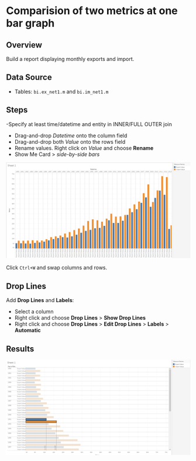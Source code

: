 # Comparision of two metrics at one bar graph

## Overview

Build a report displaying monthly exports and import.

## Data Source

- Tables: `bi.ex_net1.m` and `bi.im_net1.m`

## Steps

-Specify at least time/datetime and entity in INNER/FULL OUTER join
- Drag-and-drop _Datetime_ onto the column field
- Drag-and-drop both _Value_ onto the rows field
- Rename values. Right click on _Value_ and choose **Rename**
- Show Me Card > _side-by-side bars_ 

![](../images/bars.png)

Click `Ctrl+W` and swap columns and rows.

## Drop Lines

Add **Drop Lines** and **Labels**:

- Select a column
- Right click and choose **Drop Lines** > **Show Drop Lines**
- Right click and choose **Drop Lines** > **Edit Drop Lines** > **Labels** > **Automatic**

## Results

![](../images/sswap.png)

